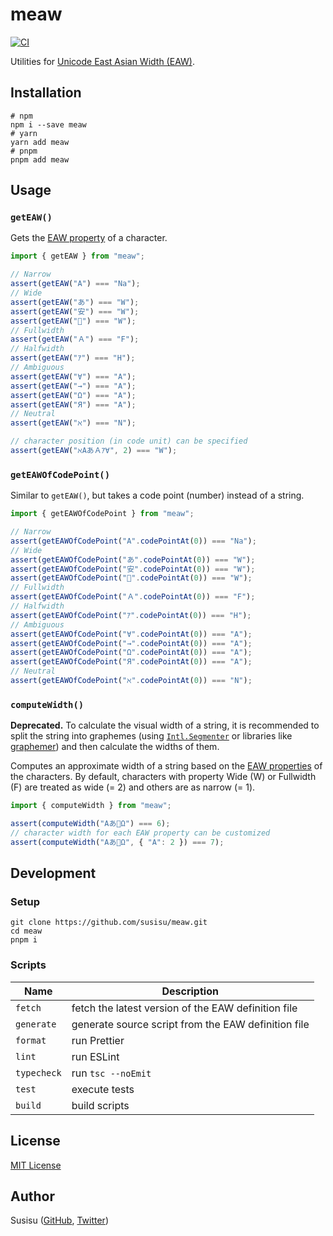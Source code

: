# meaw

[![CI](https://github.com/susisu/meaw/workflows/CI/badge.svg)](https://github.com/susisu/meaw/actions?query=workflow%3ACI)

Utilities for [Unicode East Asian Width (EAW)](http://www.unicode.org/reports/tr11/).

## Installation

``` shell
# npm
npm i --save meaw
# yarn
yarn add meaw
# pnpm
pnpm add meaw
```

## Usage

### `getEAW()`

Gets the [EAW property](http://www.unicode.org/reports/tr11/) of a character.

``` javascript
import { getEAW } from "meaw";

// Narrow
assert(getEAW("A") === "Na");
// Wide
assert(getEAW("あ") === "W");
assert(getEAW("安") === "W");
assert(getEAW("🍣") === "W");
// Fullwidth
assert(getEAW("Ａ") === "F");
// Halfwidth
assert(getEAW("ｱ") === "H");
// Ambiguous
assert(getEAW("∀") === "A");
assert(getEAW("→") === "A");
assert(getEAW("Ω") === "A");
assert(getEAW("Я") === "A");
// Neutral
assert(getEAW("ℵ") === "N");

// character position (in code unit) can be specified
assert(getEAW("ℵAあＡｱ∀", 2) === "W");
```

### `getEAWOfCodePoint()`

Similar to `getEAW()`, but takes a code point (number) instead of a string.

```javascript
import { getEAWOfCodePoint } from "meaw";

// Narrow
assert(getEAWOfCodePoint("A".codePointAt(0)) === "Na");
// Wide
assert(getEAWOfCodePoint("あ".codePointAt(0)) === "W");
assert(getEAWOfCodePoint("安".codePointAt(0)) === "W");
assert(getEAWOfCodePoint("🍣".codePointAt(0)) === "W");
// Fullwidth
assert(getEAWOfCodePoint("Ａ".codePointAt(0)) === "F");
// Halfwidth
assert(getEAWOfCodePoint("ｱ".codePointAt(0)) === "H");
// Ambiguous
assert(getEAWOfCodePoint("∀".codePointAt(0)) === "A");
assert(getEAWOfCodePoint("→".codePointAt(0)) === "A");
assert(getEAWOfCodePoint("Ω".codePointAt(0)) === "A");
assert(getEAWOfCodePoint("Я".codePointAt(0)) === "A");
// Neutral
assert(getEAWOfCodePoint("ℵ".codePointAt(0)) === "N");
```

### `computeWidth()`

**Deprecated.** To calculate the visual width of a string, it is recommended to split the string into graphemes (using [`Intl.Segmenter`](https://developer.mozilla.org/en-US/docs/Web/JavaScript/Reference/Global_Objects/Intl/Segmenter) or libraries like [graphemer](https://github.com/flmnt/graphemer)) and then calculate the widths of them.

Computes an approximate width of a string based on the [EAW properties](http://www.unicode.org/reports/tr11/) of the characters.
By default, characters with property Wide (W) or Fullwidth (F) are treated as wide (= 2) and others are as narrow (= 1).

``` javascript
import { computeWidth } from "meaw";

assert(computeWidth("Aあ🍣Ω") === 6);
// character width for each EAW property can be customized
assert(computeWidth("Aあ🍣Ω", { "A": 2 }) === 7);
```

## Development

### Setup

``` shell
git clone https://github.com/susisu/meaw.git
cd meaw
pnpm i
```

### Scripts

| Name        | Description                                                       |
| ----------- | ----------------------------------------------------------------- |
| `fetch`     | fetch the latest version of the EAW definition file               |
| `generate`  | generate source script from the EAW definition file               |
| `format`    | run Prettier                                                      |
| `lint`      | run ESLint                                                        |
| `typecheck` | run `tsc --noEmit`                                                |
| `test`      | execute tests                                                     |
| `build`     | build scripts                                                     |

## License

[MIT License](http://opensource.org/licenses/mit-license.php)

## Author

Susisu ([GitHub](https://github.com/susisu), [Twitter](https://twitter.com/susisu2413))
